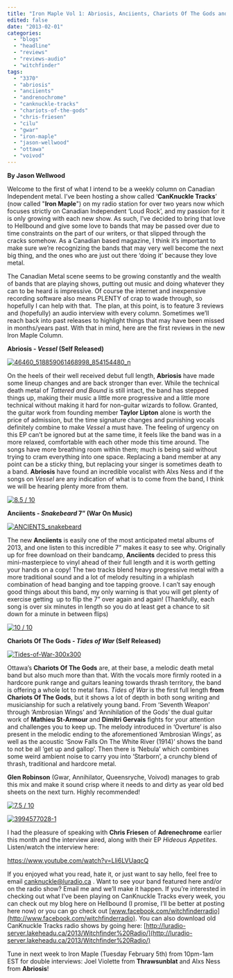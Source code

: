 ```yaml
---
title: "Iron Maple Vol 1: Abriosis, Anciients, Chariots Of The Gods and Adrenechrome"
edited: false
date: "2013-02-01"
categories:
  - "blogs"
  - "headline"
  - "reviews"
  - "reviews-audio"
  - "witchfinder"
tags:
  - "3370"
  - "abriosis"
  - "anciients"
  - "andrenochrome"
  - "canknuckle-tracks"
  - "chariots-of-the-gods"
  - "chris-friesen"
  - "cilu"
  - "gwar"
  - "iron-maple"
  - "jason-wellwood"
  - "ottawa"
  - "voivod"
---
```


**By Jason Wellwood**

Welcome to the first of what I intend to be a weekly column on Canadian Independent metal. I’ve been hosting a show called ‘**CanKnuckle Tracks**’ (now called "**Iron Maple**") on my radio station for over two years now which focuses strictly on Canadian Independent ‘Loud Rock’, and my passion for it is only growing with each new show. As such, I’ve decided to bring that love to Hellbound and give some love to bands that may be passed over due to time constraints on the part of our writers, or that slipped through the cracks somehow. As a Canadian based magazine, I think it’s important to make sure we’re recognizing the bands that may very well become the next big thing, and the ones who are just out there ‘doing it’ because they love metal.

The Canadian Metal scene seems to be growing constantly and the wealth of bands that are playing shows, putting out music and doing whatever they can to be heard is impressive. Of course the internet and inexpensive recording software also means PLENTY of crap to wade through, so hopefully I can help with that.  The plan, at this point, is to feature 3 reviews and (hopefully) an audio interview with every column. Sometimes we’ll reach back into past releases to highlight things that may have been missed in months/years past. With that in mind, here are the first reviews in the new Iron Maple Column.

**Abriosis - _Vessel_ (Self Released)**

[![46460_518859061468998_854154480_n](http://www.hellbound.ca/wp-content/uploads/2013/01/46460_518859061468998_854154480_n-290x289.jpg)](http://www.hellbound.ca/2013/02/canknuckle-tracks-vol-1-abriosis-anciients-chariots-of-the-gods-and-adrenechrome/46460_518859061468998_854154480_n/)

On the heels of their well received debut full length, **Abriosis** have made some lineup changes and are back stronger than ever. While the technical death metal of _Tattered and Bound_ is still intact, the band has stepped things up, making their music a little more progressive and a little more technical without making it hard for non-guitar wizards to follow. Granted, the guitar work from founding member **Taylor Lipton** alone is worth the price of admission, but the time signature changes and punishing vocals definitely combine to make _Vessel_ a must have. The feeling of urgency on this EP can’t be ignored but at the same time, it feels like the band was in a more relaxed, comfortable with each other mode this time around. The songs have more breathing room within them; much is being said without trying to cram everything into one space. Replacing a band member at any point can be a sticky thing, but replacing your singer is sometimes death to a band. **Abriosis** have found an incredible vocalist with Alxs Ness and if the songs on _Vessel_ are any indication of what is to come from the band, I think we will be hearing plenty more from them.

[![8.5 / 10](http://www.hellbound.ca/wp-content/uploads/2009/08/review851.png)](http://www.hellbound.ca/2009/08/black-lotus-harvest-of-seasons/review85-4/)

**Anciients - _Snakebeard_ 7” (War On Music)**

[![ANCIENTS_snakebeard](http://www.hellbound.ca/wp-content/uploads/2013/01/ANCIENTS_snakebeard.jpg)](http://www.hellbound.ca/2013/02/canknuckle-tracks-vol-1-abriosis-anciients-chariots-of-the-gods-and-adrenechrome/ancients_snakebeard/)

The new **Anciients** is easily one of the most anticipated metal albums of 2013, and one listen to this incredible 7” makes it easy to see why. Originally up for free download on their bandcamp, **Anciients** decided to press this mini-masterpiece to vinyl ahead of their full length and it is worth getting your hands on a copy! The two tracks blend heavy progressive metal with a more traditional sound and a lot of melody resulting in a whiplash combination of head banging and toe tapping groove. I can’t say enough good things about this band, my only warning is that you will get plenty of exercise getting  up to flip the 7” over again and again! (Thankfully, each song is over six minutes in length so you do at least get a chance to sit down for a minute in between flips)

[![10 / 10](http://www.hellbound.ca/wp-content/uploads/2009/07/review10.png)](http://www.hellbound.ca/2009/07/black-pyramid-self-titled/review10/)

**Chariots Of The Gods - _Tides of War_ (Self Released)**

[![Tides-of-War-300x300](http://www.hellbound.ca/wp-content/uploads/2013/01/Tides-of-War-300x300-290x290.jpg)](http://www.hellbound.ca/2013/02/canknuckle-tracks-vol-1-abriosis-anciients-chariots-of-the-gods-and-adrenechrome/tides-of-war-300x300/)

Ottawa’s **Chariots Of The Gods** are, at their base, a melodic death metal band but also much more than that. With the vocals more firmly rooted in a hardcore punk range and guitars leaning towards thrash territory, the band is offering a whole lot to metal fans. _Tides of War_ is the first full length **from Chariots Of The Gods**, but it shows a lot of depth in both song writing and musicianship for such a relatively young band. From ‘Seventh Weapon’ through ‘Ambrosian Wings’ and ‘Annihilation of the Gods’ the dual guitar work of **Mathieu St-Armour** and **Dimitri Gervais** fights for your attention and challenges you to keep up. The melody introduced in ‘Overture’ is also present in the melodic ending to the aforementioned ‘Ambrosian Wings’, as well as the acoustic ‘Snow Falls On The White River (1914)’ shows the band to not be all ‘get up and gallop’. Then there is ‘Nebula’ which combines some weird ambient noise to carry you into ‘Starborn’, a crunchy blend of thrash, traditional and hardcore metal.

**Glen Robinson** (Gwar, Annihilator, Queensryche, Voivod) manages to grab this mix and make it sound crisp where it needs to and dirty as year old bed sheets on the next turn. Highly recommended!

[![7.5 / 10](http://www.hellbound.ca/wp-content/uploads/2009/05/review75.png)](http://www.hellbound.ca/2009/06/cauldron-chained-to-the-nite/review75/)

[![3994577028-1](http://www.hellbound.ca/wp-content/uploads/2013/01/3994577028-1-182x182.jpg)](http://www.hellbound.ca/2013/02/canknuckle-tracks-vol-1-abriosis-anciients-chariots-of-the-gods-and-adrenechrome/3994577028-1/)

I had the pleasure of speaking with **Chris Friesen** of **Adrenechrome** earlier this month and the interview aired, along with their EP _Hideous Appetites._ Listen/watch the interview here:

https://www.youtube.com/watch?v=Lli6LVUaqcQ

If you enjoyed what you read, hate it, or just want to say hello, feel free to email [canknuckle@luradio.ca](mailto:canknuckle@luradio.ca) . Want to see your band featured here and/or on the radio show? Email me and we’ll make it happen. If you’re interested in checking out what I’ve been playing on CanKnuckle Tracks every week, you can check out my blog here on Hellbound (I promise, I’ll be better at posting here now) or you can go check out [www.facebook.com/witchfinderradio](http://www.facebook.com/witchfinderradio). You can also download old CanKnuckle Tracks radio shows by going here: [http://luradio-server.lakeheadu.ca/2013/Witchfinder%20Radio/](http://luradio-server.lakeheadu.ca/2013/Witchfinder%20Radio/)

Tune in next week to Iron Maple (Tuesday February 5th) from 10pm-1am EST for double interviews: Joel Violette from **Thrawsunblat** and Alxs Ness from **Abriosis**!

